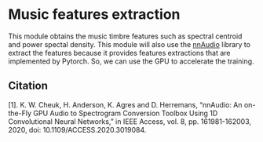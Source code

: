# Music features extraction


This module obtains the music timbre features such as spectral centroid and power spectal density. This module will also use the [nnAudio](https://github.com/KinWaiCheuk/nnAudio) library to extract the features because it provides features extractions that are implemented by Pytorch. So, we can use the GPU to accelerate the training.


## Citation
[1]. K. W. Cheuk, H. Anderson, K. Agres and D. Herremans, “nnAudio: An on-the-Fly GPU Audio to Spectrogram Conversion Toolbox Using 1D Convolutional Neural Networks,” in IEEE Access, vol. 8, pp. 161981-162003, 2020, doi: 10.1109/ACCESS.2020.3019084.
